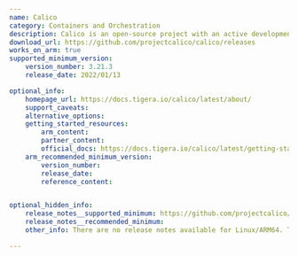 ```yaml
---
name: Calico
category: Containers and Orchestration
description: Calico is an open-source project with an active development and user community. Calico Open Source has grown to be the most widely adopted solution for container networking and security.
download_url: https://github.com/projectcalico/calico/releases
works_on_arm: true
supported_minimum_version:
    version_number: 3.21.3
    release_date: 2022/01/13

optional_info:
    homepage_url: https://docs.tigera.io/calico/latest/about/
    support_caveats:
    alternative_options:
    getting_started_resources:
        arm_content:
        partner_content:
        official_docs: https://docs.tigera.io/calico/latest/getting-started/
    arm_recommended_minimum_version:
        version_number:
        release_date:
        reference_content:


optional_hidden_info:
    release_notes__supported_minimum: https://github.com/projectcalico/calico/releases/tag/v3.21.3
    release_notes__recommended_minimum:
    other_info: There are no release notes available for Linux/ARM64. The first binary release is rolled out in version 3.21.3.

---
```

